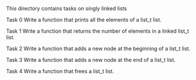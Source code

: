 This directory contains tasks on singly linked lists

Task 0
Write a function that prints all the elements of a list_t list.

Task 1
Write a function that returns the number of elements in a linked list_t list.

Task 2
Write a function that adds a new node at the beginning of a list_t list.

Task 3
Write a function that adds a new node at the end of a list_t list.

Task 4
Write a function that frees a list_t list.

